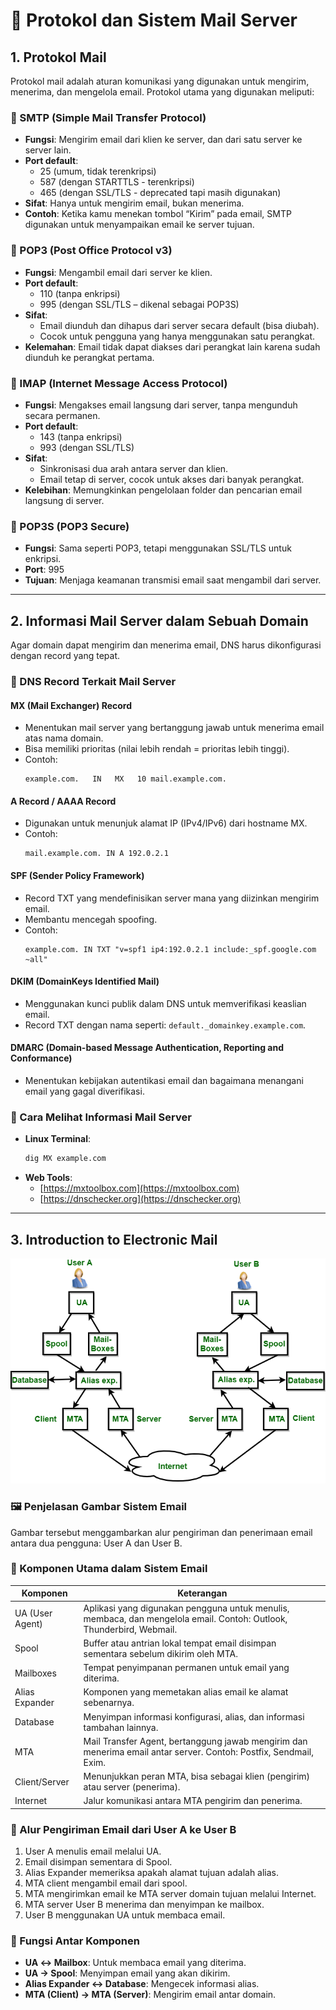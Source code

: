 # 📧 Protokol dan Sistem Mail Server

## 1. Protokol Mail

Protokol mail adalah aturan komunikasi yang digunakan untuk mengirim, menerima, dan mengelola email. Protokol utama yang digunakan meliputi:

### 🔹 SMTP (Simple Mail Transfer Protocol)
- **Fungsi**: Mengirim email dari klien ke server, dan dari satu server ke server lain.
- **Port default**:
  - 25 (umum, tidak terenkripsi)
  - 587 (dengan STARTTLS - terenkripsi)
  - 465 (dengan SSL/TLS - deprecated tapi masih digunakan)
- **Sifat**: Hanya untuk mengirim email, bukan menerima.
- **Contoh**: Ketika kamu menekan tombol “Kirim” pada email, SMTP digunakan untuk menyampaikan email ke server tujuan.

### 🔹 POP3 (Post Office Protocol v3)
- **Fungsi**: Mengambil email dari server ke klien.
- **Port default**:
  - 110 (tanpa enkripsi)
  - 995 (dengan SSL/TLS – dikenal sebagai POP3S)
- **Sifat**:
  - Email diunduh dan dihapus dari server secara default (bisa diubah).
  - Cocok untuk pengguna yang hanya menggunakan satu perangkat.
- **Kelemahan**: Email tidak dapat diakses dari perangkat lain karena sudah diunduh ke perangkat pertama.

### 🔹 IMAP (Internet Message Access Protocol)
- **Fungsi**: Mengakses email langsung dari server, tanpa mengunduh secara permanen.
- **Port default**:
  - 143 (tanpa enkripsi)
  - 993 (dengan SSL/TLS)
- **Sifat**:
  - Sinkronisasi dua arah antara server dan klien.
  - Email tetap di server, cocok untuk akses dari banyak perangkat.
- **Kelebihan**: Memungkinkan pengelolaan folder dan pencarian email langsung di server.

### 🔹 POP3S (POP3 Secure)
- **Fungsi**: Sama seperti POP3, tetapi menggunakan SSL/TLS untuk enkripsi.
- **Port**: 995
- **Tujuan**: Menjaga keamanan transmisi email saat mengambil dari server.

---

## 2. Informasi Mail Server dalam Sebuah Domain

Agar domain dapat mengirim dan menerima email, DNS harus dikonfigurasi dengan record yang tepat.

### 🔹 DNS Record Terkait Mail Server

#### MX (Mail Exchanger) Record
- Menentukan mail server yang bertanggung jawab untuk menerima email atas nama domain.
- Bisa memiliki prioritas (nilai lebih rendah = prioritas lebih tinggi).
- Contoh:
  ```
  example.com.   IN   MX   10 mail.example.com.
  ```

#### A Record / AAAA Record
- Digunakan untuk menunjuk alamat IP (IPv4/IPv6) dari hostname MX.
- Contoh:
  ```
  mail.example.com. IN A 192.0.2.1
  ```

#### SPF (Sender Policy Framework)
- Record TXT yang mendefinisikan server mana yang diizinkan mengirim email.
- Membantu mencegah spoofing.
- Contoh:
  ```
  example.com. IN TXT "v=spf1 ip4:192.0.2.1 include:_spf.google.com ~all"
  ```

#### DKIM (DomainKeys Identified Mail)
- Menggunakan kunci publik dalam DNS untuk memverifikasi keaslian email.
- Record TXT dengan nama seperti: `default._domainkey.example.com`.

#### DMARC (Domain-based Message Authentication, Reporting and Conformance)
- Menentukan kebijakan autentikasi email dan bagaimana menangani email yang gagal diverifikasi.

### 🔹 Cara Melihat Informasi Mail Server
- **Linux Terminal**:
  ```bash
  dig MX example.com
  ```
- **Web Tools**:
  - [https://mxtoolbox.com](https://mxtoolbox.com)
  - [https://dnschecker.org](https://dnschecker.org)

---

## 3. Introduction to Electronic Mail

![](./img/Mail.png)

### 🖼️ Penjelasan Gambar Sistem Email

Gambar tersebut menggambarkan alur pengiriman dan penerimaan email antara dua pengguna: User A dan User B.

### 🔧 Komponen Utama dalam Sistem Email

| Komponen       | Keterangan |
|----------------|------------|
| UA (User Agent)| Aplikasi yang digunakan pengguna untuk menulis, membaca, dan mengelola email. Contoh: Outlook, Thunderbird, Webmail. |
| Spool          | Buffer atau antrian lokal tempat email disimpan sementara sebelum dikirim oleh MTA. |
| Mailboxes      | Tempat penyimpanan permanen untuk email yang diterima. |
| Alias Expander | Komponen yang memetakan alias email ke alamat sebenarnya. |
| Database       | Menyimpan informasi konfigurasi, alias, dan informasi tambahan lainnya. |
| MTA            | Mail Transfer Agent, bertanggung jawab mengirim dan menerima email antar server. Contoh: Postfix, Sendmail, Exim. |
| Client/Server  | Menunjukkan peran MTA, bisa sebagai klien (pengirim) atau server (penerima). |
| Internet       | Jalur komunikasi antara MTA pengirim dan penerima. |

### 🔄 Alur Pengiriman Email dari User A ke User B
1. User A menulis email melalui UA.
2. Email disimpan sementara di Spool.
3. Alias Expander memeriksa apakah alamat tujuan adalah alias.
4. MTA client mengambil email dari spool.
5. MTA mengirimkan email ke MTA server domain tujuan melalui Internet.
6. MTA server User B menerima dan menyimpan ke mailbox.
7. User B menggunakan UA untuk membaca email.

### 🧭 Fungsi Antar Komponen
- **UA ↔ Mailbox**: Untuk membaca email yang diterima.
- **UA → Spool**: Menyimpan email yang akan dikirim.
- **Alias Expander ↔ Database**: Mengecek informasi alias.
- **MTA (Client) → MTA (Server)**: Mengirim email antar domain.